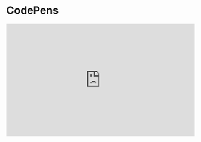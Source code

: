 # CodePens

<iframe height="300" style="width: 100%;" scrolling="no" title="How to find the src URL for a photo" src="https://codepen.io/trevor-rapp/embed/powOxgw?default-tab=html%2Cresult" frameborder="no" loading="lazy" allowtransparency="true" allowfullscreen="true">
  See the Pen <a href="https://codepen.io/trevor-rapp/pen/powOxgw">
  How to find the src URL for a photo</a> by Trevor Rapp (<a href="https://codepen.io/trevor-rapp">@trevor-rapp</a>)
  on <a href="https://codepen.io">CodePen</a>.
</iframe>

